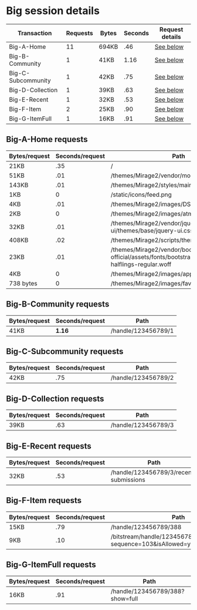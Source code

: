 # Big session details

Transaction | Requests | Bytes | Seconds | Request details
-|-|-|-|-
Big-A-Home | 11 | 694KB | .46 | [See below](#big-a-home-requests)
Big-B-Community | 1 | 41KB | 1.16 | [See below](#big-b-community-requests)
Big-C-Subcommunity | 1 | 42KB | .75 | [See below](#big-c-subcommunity-requests)
Big-D-Collection | 1 | 39KB | .63 | [See below](#big-d-collection-requests)
Big-E-Recent | 1 | 32KB | .53 | [See below](#big-e-recent-requests)
Big-F-Item | 2 | 25KB | .90 | [See below](#big-f-item-requests)
Big-G-ItemFull | 1 | 16KB | .91 | [See below](#big-g-itemfull-requests)

## Big-A-Home requests

| Bytes/request | Seconds/request | Path |
| - | - | - |
| 21KB | .35 | / |
| 51KB | .01 | /themes/Mirage2/vendor/modernizr/modernizr.js |
| 143KB | .01 | /themes/Mirage2/styles/main.css |
| 1KB | 0 | /static/icons/feed.png |
| 4KB | .01 | /themes/Mirage2/images/DSpace-logo-line.svg |
| 2KB | 0 | /themes/Mirage2/images/atmire-logo-small.svg |
| 32KB | .01 | /themes/Mirage2/vendor/jquery-ui/themes/base/jquery-ui.css |
| 408KB | .02 | /themes/Mirage2/scripts/theme.js |
| 23KB | .01 | /themes/Mirage2/vendor/bootstrap-sass-official/assets/fonts/bootstrap/glyphicons-halflings-regular.woff |
| 4KB | 0 | /themes/Mirage2/images/apple-touch-icon.png |
| 738 bytes | 0 | /themes/Mirage2/images/favicon.ico |

## Big-B-Community requests

| Bytes/request | Seconds/request | Path |
| - | - | - |
| 41KB | **1.16** | /handle/123456789/1 |

## Big-C-Subcommunity requests

| Bytes/request | Seconds/request | Path |
| - | - | - |
| 42KB | .75 | /handle/123456789/2 |

## Big-D-Collection requests

| Bytes/request | Seconds/request | Path |
| - | - | - |
| 39KB | .63 | /handle/123456789/3 |

## Big-E-Recent requests

| Bytes/request | Seconds/request | Path |
| - | - | - |
| 32KB | .53 | /handle/123456789/3/recent-submissions |

## Big-F-Item requests

| Bytes/request | Seconds/request | Path |
| - | - | - |
| 15KB | .79 | /handle/123456789/388 |
| 9KB | .10 | /bitstream/handle/123456789/388/text.pdf.jpg?sequence=103&isAllowed=y |

## Big-G-ItemFull requests

| Bytes/request | Seconds/request | Path |
| - | - | - |
| 16KB | .91 | /handle/123456789/388?show=full |
